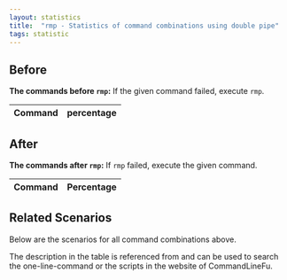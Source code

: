 ```yaml
---
layout: statistics
title:  "rmp - Statistics of command combinations using double pipe"
tags: statistic
---
```


## Before

__The commands before `rmp`:__ If the given command failed, execute `rmp`.

| Command | percentage |
|--------|--------|



## After

__The commands after `rmp`:__ If `rmp` failed, execute the given command.

| Command | Percentage | 
|-------|--------|



## Related Scenarios

Below are the scenarios for all command combinations above.

The description in the table is referenced from and can be used to search the one-line-command or the scripts in the website of CommandLineFu.




